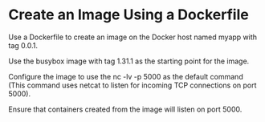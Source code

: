 
# Create an Image Using a Dockerfile

Use a Dockerfile to create an image on the Docker host named myapp with tag 0.0.1.

Use the busybox image with tag 1.31.1 as the starting point for the image. 

Configure the image to use the nc -lv -p 5000 as the default command (This command uses netcat to listen for incoming TCP connections on port 5000). 

Ensure that containers created from the image will listen on port 5000.